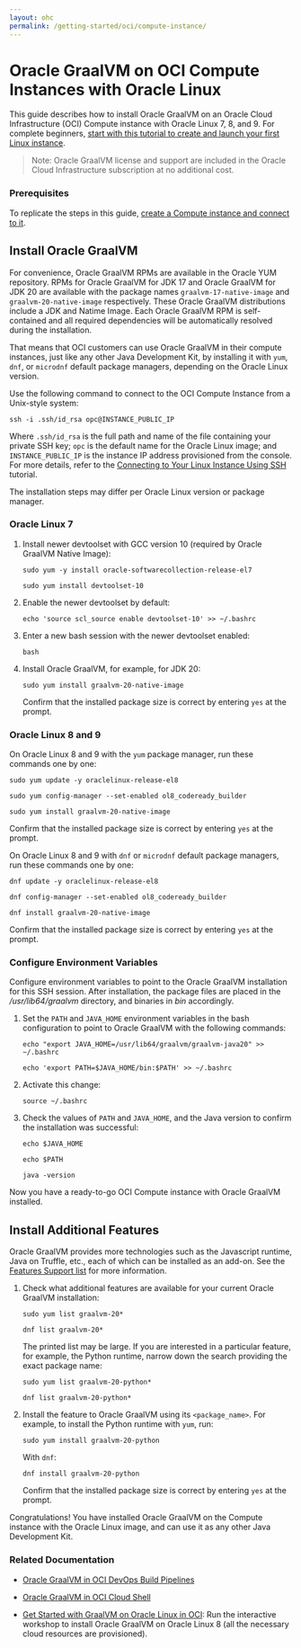 ```yaml
---
layout: ohc
permalink: /getting-started/oci/compute-instance/
---
```


# Oracle GraalVM on OCI Compute Instances with Oracle Linux

This guide describes how to install Oracle GraalVM on an Oracle Cloud Infrastructure (OCI) Compute instance with Oracle Linux 7, 8, and 9.
For complete beginners, [start with this tutorial to create and launch your first Linux instance](https://docs.oracle.com/iaas/Content/GSG/Reference/overviewworkflow.htm).

> Note: Oracle GraalVM license and support are included in the Oracle Cloud Infrastructure subscription at no additional cost.

### Prerequisites

To replicate the steps in this guide, [create a Compute instance and connect to it](https://docs.oracle.com/iaas/Content/GSG/Reference/overviewworkflow.htm).

## Install Oracle GraalVM

For convenience, Oracle GraalVM RPMs are available in the Oracle YUM repository.
RPMs for Oracle GraalVM for JDK 17 and Oracle GraalVM for JDK 20 are available with the package names `graalvm-17-native-image` and `graalvm-20-native-image` respectively.
These Oracle GraalVM distributions include a JDK and Natime Image.
Each Oracle GraalVM RPM is self-contained and all required dependencies will be automatically resolved during the installation.

That means that OCI customers can use Oracle GraalVM in their compute instances, just like any other Java Development Kit, by installing it with `yum`, `dnf`, or `microdnf` default package managers, depending on the Oracle Linux version.

Use the following command to connect to the OCI Compute Instance from a Unix-style system:

   ```shell
   ssh -i .ssh/id_rsa opc@INSTANCE_PUBLIC_IP
   ```

Where `.ssh/id_rsa` is the full path and name of the file containing your private SSH key; `opc` is the default name for the Oracle Linux image; and `INSTANCE_PUBLIC_IP` is the instance IP address provisioned from the console.
For more details, refer to the [Connecting to Your Linux Instance Using SSH](https://docs.cloud.oracle.com/iaas/Content/GSG/Tasks/testingconnection.htm) tutorial.

The installation steps may differ per Oracle Linux version or package manager. 

### Oracle Linux 7

1. Install newer devtoolset with GCC version 10 (required by Oracle GraalVM Native Image):
   ```shell
   sudo yum -y install oracle-softwarecollection-release-el7
   ```
   ```shell
   sudo yum install devtoolset-10
   ```
2. Enable the newer devtoolset by default:
   ```shell
   echo 'source scl_source enable devtoolset-10' >> ~/.bashrc
   ```
3. Enter a new bash session with the newer devtoolset enabled:
   ```
   bash
   ```
4. Install Oracle GraalVM, for example, for JDK 20:
   ```
   sudo yum install graalvm-20-native-image
   ```
   Confirm that the installed package size is correct by entering `yes` at the prompt.

### Oracle Linux 8 and 9

On Oracle Linux 8 and 9 with the `yum` package manager, run these commands one by one:
```shell
sudo yum update -y oraclelinux-release-el8
```
```shell
sudo yum config-manager --set-enabled ol8_codeready_builder
```
```shell
sudo yum install graalvm-20-native-image
```
Confirm that the installed package size is correct by entering `yes` at the prompt.

On Oracle Linux 8 and 9 with `dnf` or `microdnf` default package managers, run these commands one by one:
```shell
dnf update -y oraclelinux-release-el8
```
```shell
dnf config-manager --set-enabled ol8_codeready_builder
```
```shell
dnf install graalvm-20-native-image
```
Confirm that the installed package size is correct by entering `yes` at the prompt.

### Configure Environment Variables

Configure environment variables to point to the Oracle GraalVM installation for this SSH session. 
After installation, the package files are placed in the _/usr/lib64/graalvm_ directory, and binaries in _bin_ accordingly.

1. Set the `PATH` and `JAVA_HOME` environment variables in the bash configuration to point to Oracle GraalVM with the following commands:
   ```shell
   echo "export JAVA_HOME=/usr/lib64/graalvm/graalvm-java20" >> ~/.bashrc
   ```
   ```shell
   echo 'export PATH=$JAVA_HOME/bin:$PATH' >> ~/.bashrc
   ```
2. Activate this change:
   ```shell
   source ~/.bashrc
   ```
3. Check the values of `PATH` and `JAVA_HOME`, and the Java version to confirm the installation was successful:
   ```shell
   echo $JAVA_HOME
   ```
   ```shell
   echo $PATH
   ```
   ```shell
   java -version
   ```

Now you have a ready-to-go OCI Compute instance with Oracle GraalVM installed.

## Install Additional Features

Oracle GraalVM provides more technologies such as the Javascript runtime, Java on Truffle, etc., each of which can be installed as an add-on. 
See the [Features Support list](https://docs.oracle.com/en/graalvm/jdk/20/docs/support/#features-support) for more information.

1. Check what additional features are available for your current Oracle GraalVM installation:

   ```shell
   sudo yum list graalvm-20*
   ```
   ```shell
   dnf list graalvm-20*
   ```
   The printed list may be large. If you are interested in a particular feature, for example, the Python runtime, narrow down the search providing the exact package name:

   ```shell
   sudo yum list graalvm-20-python*
   ```
   ```shell
   dnf list graalvm-20-python*
   ```

2. Install the feature to Oracle GraalVM using its `<package_name>`. For example, to install the Python runtime with `yum`, run:
   ```shell
   sudo yum install graalvm-20-python
   ```
   With `dnf`:
   ```shell
   dnf install graalvm-20-python
   ```
   Confirm that the installed package size is correct by entering `yes` at the prompt.

Congratulations! You have installed Oracle GraalVM on the Compute instance with the Oracle Linux image, and can use it as any other Java Development Kit.

### Related Documentation

- [Oracle GraalVM in OCI DevOps Build Pipelines](installation-devops-build-pipeline.md)

- [Oracle GraalVM in OCI Cloud Shell](cloud-shell.md)

- [Get Started with GraalVM on Oracle Linux in OCI](https://luna.oracle.com/lab/3b0dcf97-22d0-489b-a049-5d269199fa00): Run the interactive workshop to install Oracle GraalVM on Oracle Linux 8 (all the necessary cloud resources are provisioned).
